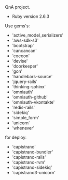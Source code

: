 QnA project.
* Ruby version 2.6.3

Use gems's: 
* 'active_model_serializers'
* 'aws-sdk-s3'
* 'bootstrap'
* 'cancancan'
* 'cocoon'
* 'devise'
* 'doorkeeper'
* 'gon'
* 'handlebars-source'
* 'jquery-rails'
* 'thinking-sphinx'
* 'omniauth'
* 'omniauth-github'
* 'omniauth-vkontakte'
* 'redis-rails'
* 'sidekiq'
* 'simple_form'
* 'unicorn'
* 'whenever'

for deploy:
  * 'capistrano'
  * 'capistrano-bundler'
  * 'capistrano-rails'
  * 'capistrano-rvm'
  * 'capistrano-sidekiq'
  * 'capistrano3-unicorn'
